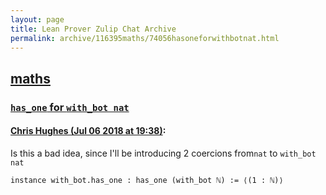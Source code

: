 ```yaml
---
layout: page
title: Lean Prover Zulip Chat Archive 
permalink: archive/116395maths/74056hasoneforwithbotnat.html
---
```


## [maths](index.html)
### [`has_one` for `with_bot nat`](74056hasoneforwithbotnat.html)

#### [Chris Hughes (Jul 06 2018 at 19:38)](https://leanprover.zulipchat.com/#narrow/stream/116395-maths/topic/%60has_one%60%20for%20%60with_bot%20nat%60/near/129214870):
Is this a bad idea, since I'll be introducing 2 coercions from`nat` to `with_bot nat`
```lean
instance with_bot.has_one : has_one (with_bot ℕ) := ⟨(1 : ℕ)⟩
```

